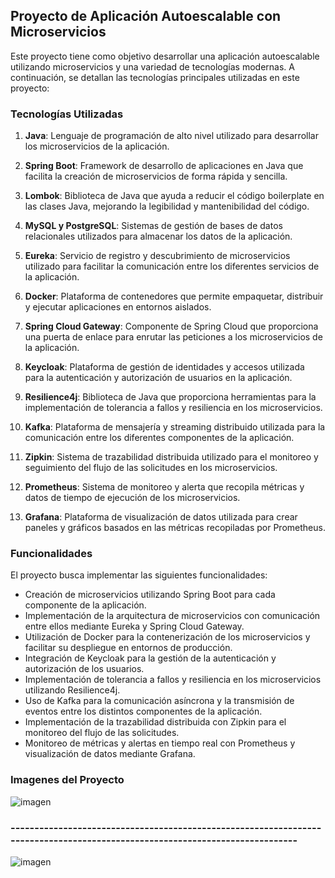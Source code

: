 ## Proyecto de Aplicación Autoescalable con Microservicios

Este proyecto tiene como objetivo desarrollar una aplicación autoescalable utilizando microservicios y una variedad de tecnologías modernas. A continuación, se detallan las tecnologías principales utilizadas en este proyecto:

### Tecnologías Utilizadas

1. **Java**: Lenguaje de programación de alto nivel utilizado para desarrollar los microservicios de la aplicación.
   
2. **Spring Boot**: Framework de desarrollo de aplicaciones en Java que facilita la creación de microservicios de forma rápida y sencilla.

3. **Lombok**: Biblioteca de Java que ayuda a reducir el código boilerplate en las clases Java, mejorando la legibilidad y mantenibilidad del código.

4. **MySQL y PostgreSQL**: Sistemas de gestión de bases de datos relacionales utilizados para almacenar los datos de la aplicación.

5. **Eureka**: Servicio de registro y descubrimiento de microservicios utilizado para facilitar la comunicación entre los diferentes servicios de la aplicación.

6. **Docker**: Plataforma de contenedores que permite empaquetar, distribuir y ejecutar aplicaciones en entornos aislados.

7. **Spring Cloud Gateway**: Componente de Spring Cloud que proporciona una puerta de enlace para enrutar las peticiones a los microservicios de la aplicación.

8. **Keycloak**: Plataforma de gestión de identidades y accesos utilizada para la autenticación y autorización de usuarios en la aplicación.

9. **Resilience4j**: Biblioteca de Java que proporciona herramientas para la implementación de tolerancia a fallos y resiliencia en los microservicios.

10. **Kafka**: Plataforma de mensajería y streaming distribuido utilizada para la comunicación entre los diferentes componentes de la aplicación.

11. **Zipkin**: Sistema de trazabilidad distribuida utilizado para el monitoreo y seguimiento del flujo de las solicitudes en los microservicios.

12. **Prometheus**: Sistema de monitoreo y alerta que recopila métricas y datos de tiempo de ejecución de los microservicios.

13. **Grafana**: Plataforma de visualización de datos utilizada para crear paneles y gráficos basados en las métricas recopiladas por Prometheus.

### Funcionalidades

El proyecto busca implementar las siguientes funcionalidades:

- Creación de microservicios utilizando Spring Boot para cada componente de la aplicación.
- Implementación de la arquitectura de microservicios con comunicación entre ellos mediante Eureka y Spring Cloud Gateway.
- Utilización de Docker para la contenerización de los microservicios y facilitar su despliegue en entornos de producción.
- Integración de Keycloak para la gestión de la autenticación y autorización de los usuarios.
- Implementación de tolerancia a fallos y resiliencia en los microservicios utilizando Resilience4j.
- Uso de Kafka para la comunicación asíncrona y la transmisión de eventos entre los distintos componentes de la aplicación.
- Implementación de la trazabilidad distribuida con Zipkin para el monitoreo del flujo de las solicitudes.
- Monitoreo de métricas y alertas en tiempo real con Prometheus y visualización de datos mediante Grafana.

### Imagenes del Proyecto

![imagen](https://github.com/Agslz/springboot-microservices/assets/83142033/c3095387-b381-41cd-86c6-f2aee120a0bd)

### -----------------------------------------------------------------------------------------------------------------------------

![imagen](https://github.com/Agslz/springboot-microservices/assets/83142033/b237c094-aa37-44ad-8fd3-c6706a4336a3)




